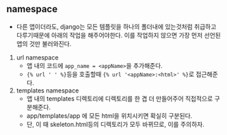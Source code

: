 ## namespace

- 다른 앱이더라도, django는 모든 템플릿을 하나의 폴더내에 있는것처럼 취급하고 다루기때문에 아래의 작업을 해주어야한다. 이를 작업하지 않으면 가장 먼저 선언된 앱의 것만 불러와진다.

1. url namespace
   - 앱 내의 코드에 `app_name = <appName>`을 추가해준다.
   - `{% url ' ' %}`등을 호출할때 `{% url '<appName>:<html>' %}`로 접근해준다.
2. templates namespace
   - 앱 내의 templates 디렉토리에 디렉토리를 한 겹 더 만들어주어 직접적으로 구분해준다.
   - app/templates/app 에 모든 html을 위치시키면 확실히 구분된다.
   - 단, 이 때 skeleton.html등의 디렉토리가 모두 바뀌므로, 이를 주의하자.

